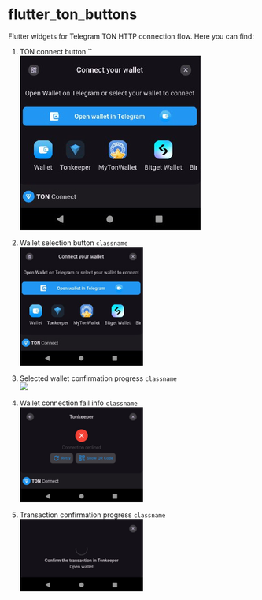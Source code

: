 # flutter_ton_buttons

Flutter widgets for Telegram TON HTTP connection flow. Here you can find:
1. TON connect button ``
    ![alt text](https://github.com/aap17/flutter_ton_buttons/blob/images/flutter_ton_buttons/2.1.jpg)

2. Wallet selection button `classname`
     <br>
     <img src="https://github.com/aap17/flutter_ton_buttons/blob/images/flutter_ton_buttons/2.1.jpg" width="250"/>
     
3. Selected wallet confirmation progress `classname`
     <br>
     <img src="https://github.com/aap17/flutter_ton_buttons/blob/images/flutter_ton_buttons/3.1.jpg"  width="250"/>
     
4. Wallet connection fail info `classname`
     <br>
     <img src="https://github.com/aap17/flutter_ton_buttons/blob/images/flutter_ton_buttons/5.1.jpg" width="250"/>

4. Transaction confirmation progress `classname`
     <br>
     <img src="https://github.com/aap17/flutter_ton_buttons/blob/images/flutter_ton_buttons/4.1.jpg" width="250"/>
     
